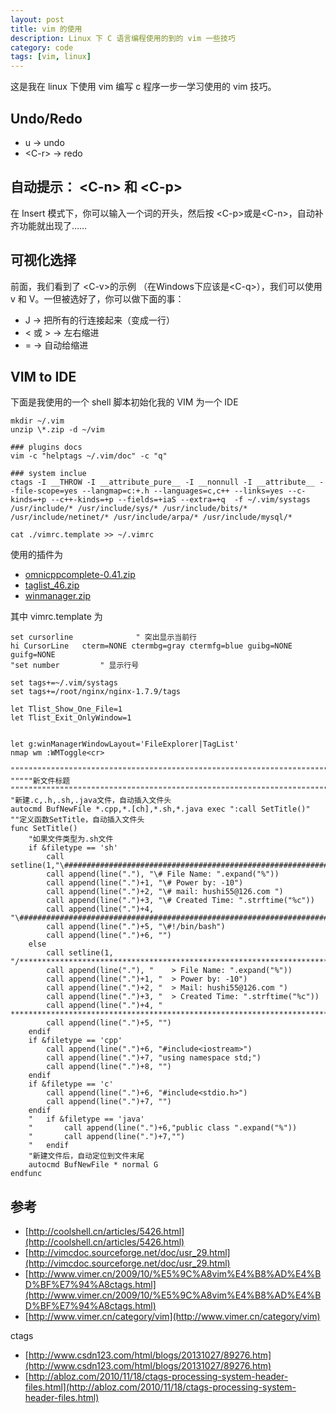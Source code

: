 ```yaml
---
layout: post
title: vim 的使用
description: Linux 下 C 语言编程使用的到的 vim 一些技巧
category: code
tags: [vim, linux]
---
```

这是我在 linux 下使用 vim 编写 c 程序一步一学习使用的 vim 技巧。

## Undo/Redo

- u → undo
- <C-r\> → redo

## 自动提示： <C-n\> 和 <C-p\>
在 Insert 模式下，你可以输入一个词的开头，然后按 <C-p\>或是<C-n\>，自动补齐功能就出现了……

## 可视化选择
前面，我们看到了 <C-v\>的示例 （在Windows下应该是<C-q\>），我们可以使用 v 和 V。一但被选好了，你可以做下面的事：

- J → 把所有的行连接起来（变成一行）
- < 或 > → 左右缩进
- = → 自动给缩进

## VIM to IDE
下面是我使用的一个 shell 脚本初始化我的 VIM 为一个 IDE

```shell
mkdir ~/.vim
unzip \*.zip -d ~/vim

### plugins docs
vim -c "helptags ~/.vim/doc" -c "q"

### system inclue
ctags -I __THROW -I __attribute_pure__ -I __nonnull -I __attribute__ --file-scope=yes --langmap=c:+.h --languages=c,c++ --links=yes --c-kinds=+p --c++-kinds=+p --fields=+iaS --extra=+q  -f ~/.vim/systags /usr/include/* /usr/include/sys/* /usr/include/bits/*  /usr/include/netinet/* /usr/include/arpa/* /usr/include/mysql/*

cat ./vimrc.template >> ~/.vimrc
```

使用的插件为

- [omnicppcomplete-0.41.zip](http://www.vim.org/scripts/download_script.php?src_id=7722)
- [taglist_46.zip](http://downloads.sourceforge.net/project/vim-taglist/vim-taglist/4.6/taglist_46.zip?r=http%3A%2F%2Fsourceforge.net%2Fprojects%2Fvim-taglist%2Ffiles%2Fvim-taglist%2F4.6%2F&ts=1421560825&use_mirror=liquidtelecom)
- [winmanager.zip](http://www.vim.org/scripts/download_script.php?src_id=754)

其中 vimrc.template 为

```shell
set cursorline              " 突出显示当前行
hi CursorLine   cterm=NONE ctermbg=gray ctermfg=blue guibg=NONE guifg=NONE
"set number		    " 显示行号

set tags+=~/.vim/systags
set tags+=/root/nginx/nginx-1.7.9/tags

let Tlist_Show_One_File=1
let Tlist_Exit_OnlyWindow=1


let g:winManagerWindowLayout='FileExplorer|TagList'
nmap wm :WMToggle<cr>

"""""""""""""""""""""""""""""""""""""""""""""""""""""""""""""""""""""""""""""""""""""""""""""""""
"""""新文件标题
""""""""""""""""""""""""""""""""""""""""""""""""""""""""""""""""""""""""""""""""""""""""""""""""
"新建.c,.h,.sh,.java文件，自动插入文件头
autocmd BufNewFile *.cpp,*.[ch],*.sh,*.java exec ":call SetTitle()"
""定义函数SetTitle，自动插入文件头
func SetTitle()
	"如果文件类型为.sh文件
	if &filetype == 'sh'
		call setline(1,"\#########################################################################")
		call append(line("."), "\# File Name: ".expand("%"))
		call append(line(".")+1, "\# Power by: -10")
		call append(line(".")+2, "\# mail: hushi55@126.com ")
		call append(line(".")+3, "\# Created Time: ".strftime("%c"))
		call append(line(".")+4, "\#########################################################################")
		call append(line(".")+5, "\#!/bin/bash")
		call append(line(".")+6, "")
	else
		call setline(1, "/*************************************************************************")
		call append(line("."), "	> File Name: ".expand("%"))
		call append(line(".")+1, "	> Power by: -10")
		call append(line(".")+2, "	> Mail: hushi55@126.com ")
		call append(line(".")+3, "	> Created Time: ".strftime("%c"))
		call append(line(".")+4, " ************************************************************************/")
		call append(line(".")+5, "")
	endif
	if &filetype == 'cpp'
		call append(line(".")+6, "#include<iostream>")
		call append(line(".")+7, "using namespace std;")
		call append(line(".")+8, "")
	endif
	if &filetype == 'c'
		call append(line(".")+6, "#include<stdio.h>")
		call append(line(".")+7, "")
	endif
	"	if &filetype == 'java'
	"		call append(line(".")+6,"public class ".expand("%"))
	"		call append(line(".")+7,"")
	"	endif
	"新建文件后，自动定位到文件末尾
	autocmd BufNewFile * normal G
endfunc
```

## 参考

- [http://coolshell.cn/articles/5426.html](http://coolshell.cn/articles/5426.html)
- [http://vimcdoc.sourceforge.net/doc/usr_29.html](http://vimcdoc.sourceforge.net/doc/usr_29.html)
- [http://www.vimer.cn/2009/10/%E5%9C%A8vim%E4%B8%AD%E4%BD%BF%E7%94%A8ctags.html](http://www.vimer.cn/2009/10/%E5%9C%A8vim%E4%B8%AD%E4%BD%BF%E7%94%A8ctags.html)
- [http://www.vimer.cn/category/vim](http://www.vimer.cn/category/vim)

ctags

- [http://www.csdn123.com/html/blogs/20131027/89276.htm](http://www.csdn123.com/html/blogs/20131027/89276.htm)
- [http://abloz.com/2010/11/18/ctags-processing-system-header-files.html](http://abloz.com/2010/11/18/ctags-processing-system-header-files.html)



[-10]:    http://hushi55.github.io/  "-10"
